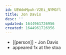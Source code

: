 ```yaml
---
id: UEWdmMpuh-V2Ei_NYMGfl
title: Jon Davis
desc: ''
updated: 1644961726956
created: 1644961726956
---
```



- [[person]] - Jon Davis
- appeared 1x at the stoa
